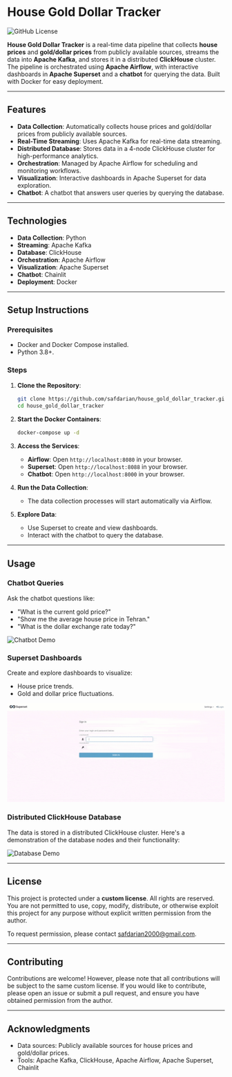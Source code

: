 # House Gold Dollar Tracker

![GitHub License](https://img.shields.io/badge/license-Custom-blue.svg)

**House Gold Dollar Tracker** is a real-time data pipeline that collects **house prices** and **gold/dollar prices** from publicly available sources, streams the data into **Apache Kafka**, and stores it in a distributed **ClickHouse** cluster. The pipeline is orchestrated using **Apache Airflow**, with interactive dashboards in **Apache Superset** and a **chatbot** for querying the data. Built with Docker for easy deployment.

---

## Features

- **Data Collection**: Automatically collects house prices and gold/dollar prices from publicly available sources.
- **Real-Time Streaming**: Uses Apache Kafka for real-time data streaming.
- **Distributed Database**: Stores data in a 4-node ClickHouse cluster for high-performance analytics.
- **Orchestration**: Managed by Apache Airflow for scheduling and monitoring workflows.
- **Visualization**: Interactive dashboards in Apache Superset for data exploration.
- **Chatbot**: A chatbot that answers user queries by querying the database.

---

## Technologies

- **Data Collection**: Python
- **Streaming**: Apache Kafka
- **Database**: ClickHouse
- **Orchestration**: Apache Airflow
- **Visualization**: Apache Superset
- **Chatbot**: Chainlit
- **Deployment**: Docker

---

## Setup Instructions

### Prerequisites

- Docker and Docker Compose installed.
- Python 3.8+.

### Steps

1. **Clone the Repository**:
   ```bash
   git clone https://github.com/safdarian/house_gold_dollar_tracker.git
   cd house_gold_dollar_tracker
   ```

2. **Start the Docker Containers**:
   ```bash
   docker-compose up -d
   ```

3. **Access the Services**:
   - **Airflow**: Open `http://localhost:8080` in your browser.
   - **Superset**: Open `http://localhost:8088` in your browser.
   - **Chatbot**: Open `http://localhost:8000` in your browser.

4. **Run the Data Collection**:
   - The data collection processes will start automatically via Airflow.

5. **Explore Data**:
   - Use Superset to create and view dashboards.
   - Interact with the chatbot to query the database.

---

## Usage

### Chatbot Queries
Ask the chatbot questions like:
- "What is the current gold price?"
- "Show me the average house price in Tehran."
- "What is the dollar exchange rate today?"


![Chatbot Demo](gifs/chatbot.gif)

### Superset Dashboards
Create and explore dashboards to visualize:
- House price trends.
- Gold and dollar price fluctuations.

![Superset Demo](gifs/superset.gif)

### Distributed ClickHouse Database
The data is stored in a distributed ClickHouse cluster. Here's a demonstration of the database nodes and their functionality:

![Database Demo](gifs/database.gif)

---

## License

This project is protected under a **custom license**. All rights are reserved. You are not permitted to use, copy, modify, distribute, or otherwise exploit this project for any purpose without explicit written permission from the author.

To request permission, please contact safdarian2000@gmail.com.

---

## Contributing

Contributions are welcome! However, please note that all contributions will be subject to the same custom license. If you would like to contribute, please open an issue or submit a pull request, and ensure you have obtained permission from the author.

---

## Acknowledgments

- Data sources: Publicly available sources for house prices and gold/dollar prices.
- Tools: Apache Kafka, ClickHouse, Apache Airflow, Apache Superset, Chainlit
